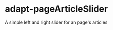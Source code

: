 adapt-pageArticleSlider
========================

A simple left and right slider for an page's articles